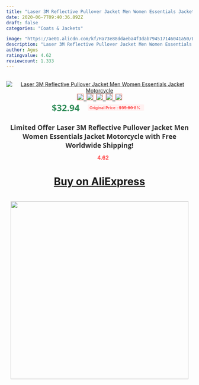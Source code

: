 ```yaml
---
title: "Laser 3M Reflective Pullover Jacket Men Women Essentials Jacket Motorcycle"
date: 2020-06-7T09:40:36.892Z
draft: false
categories: "Coats & Jackets"

image: "https://ae01.alicdn.com/kf/Ha73e88ddaeba4f3dab794517146041a50/Laser-3M-Reflective-Pullover-Jacket-Men-Women-Essentials-Jacket-Motorcycle.jpg"
description: "Laser 3M Reflective Pullover Jacket Men Women Essentials Jacket Motorcycle"
author: Agus
ratingvalue: 4.62
reviewcount: 1.333
---
```

<br>
<div style="text-align: center;">
<a href="https://s.click.aliexpress.com/e/_ABxqNf" target="_blank" rel="nofollow noopener noreferrer"><img alt="Laser 3M Reflective Pullover Jacket Men Women Essentials Jacket Motorcycle" class="magnifier-image" src="https://ae01.alicdn.com/kf/Ha73e88ddaeba4f3dab794517146041a50/Laser-3M-Reflective-Pullover-Jacket-Men-Women-Essentials-Jacket-Motorcycle.jpg_640x640.jpg">
<br>
<img style="border:1px solid salmon" src="https://ae01.alicdn.com/kf/Ha73e88ddaeba4f3dab794517146041a50/Laser-3M-Reflective-Pullover-Jacket-Men-Women-Essentials-Jacket-Motorcycle.jpg_120x120.jpg">&nbsp;&nbsp;<img style="border:1px solid salmon" src="https://ae01.alicdn.com/kf/H5b397d85878b44a5884440f6ccfb2b72Q/Laser-3M-Reflective-Pullover-Jacket-Men-Women-Essentials-Jacket-Motorcycle.jpg_120x120.jpg">&nbsp;&nbsp;<img style="border:1px solid salmon" src="https://ae01.alicdn.com/kf/Ha53cba49364d4d64afa35d877ff55c2f0/Laser-3M-Reflective-Pullover-Jacket-Men-Women-Essentials-Jacket-Motorcycle.jpg_120x120.jpg">&nbsp;&nbsp;<img style="border:1px solid salmon" src="https://ae01.alicdn.com/kf/H3cf0f2f2c1c343afbc17add5e91aeecbJ/Laser-3M-Reflective-Pullover-Jacket-Men-Women-Essentials-Jacket-Motorcycle.jpg_120x120.jpg">&nbsp;&nbsp;<img style="border:1px solid salmon" src="https://ae01.alicdn.com/kf/H7dda8a7eb9dd4c869cdbb78f16527565e/Laser-3M-Reflective-Pullover-Jacket-Men-Women-Essentials-Jacket-Motorcycle.jpg_120x120.jpg"></a></div><br0>
<div style="text-align: center;"><span style="background-color: white; border: 0px; box-sizing: border-box; color: seagreen; display: inline-block; font-family: &quot;open sans&quot; , &quot;arial&quot; , &quot;helvetica&quot; , sans-serif , &quot;heiti&quot;; font-size: 24px; font-stretch: inherit; font-weight: 700; line-height: inherit; margin: 0px 10px 0px 0px; padding: 0px; vertical-align: middle;">$32.94 </span>
<span style="background: rgb(255 , 241 , 241); border-radius: 3px; border: 0px; box-sizing: border-box; color: #ff4747; display: inline-block; font-family: inherit; font-size: 12px; font-stretch: inherit; font-style: inherit; font-variant: inherit; font-weight: 600; line-height: inherit; margin: 0px; padding: 2px 5px; transform: scale(0.9); vertical-align: middle;">Original Price : <b style="text-decoration: line-through;">$35.80 </b> 8%&nbsp;&nbsp;</span></div>
<h1 style="color: #333333; display: inline-block; font-family: &quot;open sans&quot; , &quot;arial&quot; , &quot;helvetica&quot; , sans-serif , &quot;heiti&quot;; font-size: 18px; font-stretch: inherit; font-weight: 700; text-align: center;">Limited Offer Laser 3M Reflective Pullover Jacket Men Women Essentials Jacket Motorcycle with Free Worldwide Shipping!</h1>
<div style="color: #ff4747; text-align: center;">
<img src="https://4.bp.blogspot.com/-M0ZcTcb-5uY/XleCXlxnR4I/AAAAAAAAAEc/OrjgMkXV1oMQFaCRZj5HQwOCBcu3w1FegCPcBGAYYCw/s1600/star.png" style="height: 15px;">&nbsp;<b>4.62</b></div>
<div class="button_cont" align="center"><a class="buynow_a" href="https://s.click.aliexpress.com/e/_ABxqNf" target="_blank" rel="nofollow noopener noreferrer"><H1>Buy on AliExpress</H1></a></div><br>
<div class="separator" style="clear: both; text-align: center;">
<img src="https://lh3.googleusercontent.com/-pTy5HemUv9M/XlePHvY0dAI/AAAAAAAAAE4/0nX5iRUoIWY8eMW9Dpxeirr157OZliDIgCLcBGAsYHQ/s1600/badge.gif" width="480">
</div>
